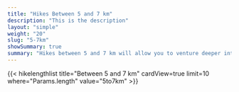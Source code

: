 ```yaml
---
title: "Hikes Between 5 and 7 km"
description: "This is the description"
layout: "simple"
weight: "20"
slug: "5-7km"
showSummary: true
summary: "Hikes between 5 and 7 km will allow you to venture deeper into the Ministik."
---
```

{{< hikelengthlist title="Between 5 and 7 km" cardView=true limit=10 where="Params.length" value="5to7km" >}}
